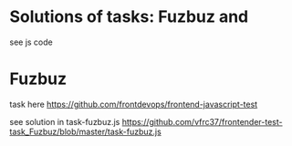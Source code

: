# Solutions of tasks: Fuzbuz and 
see js code

# Fuzbuz 
task here 
https://github.com/frontdevops/frontend-javascript-test

see solution in
task-fuzbuz.js
https://github.com/vfrc37/frontender-test-task_Fuzbuz/blob/master/task-fuzbuz.js